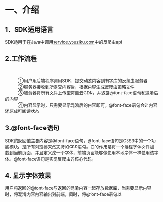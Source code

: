 # 一、介绍

## 1．SDK适用语言<br/>
SDK适用于在Java中调用<a  target="_blank"  href="http://service.youziku.com">service.youziku.com</a>中的反爬虫api<br/>

## 2.工作流程<br/>　　
   ①用户用后端程序调用SDK，提交动态内容到有字库的反爬虫服务器<br/>
   ②服务器接收到所提交内容后，根据内容生成反爬虫策略文件<br/>
   ③服务器将所有文件上传至阿里云CDN，并返回@font-face语句和混淆后的内容<br/>
   ④内容显示时，只需要显示混淆后的内容即可，@font-face语句会让内容还原成可阅读状态<br/>

## 3.@font-face语句<br/>
SDK的返回值主要内容是@font-face语句，@font-face语句是CSS3中的一个功能模块，是所有浏览器天然支持的CSS语句。它的作用是将一个远程字体文件加载到当前页面，并且定义成一个字体，前端页面能够像使用本地字体一样使用该字体。@font-face语句是实现反爬虫的核心代码。<br/>

## 4. 显示字体效果
用户将返回的@font-face与返回的混淆内容一起存放数据库，当需要显示内容时，将混淆内容内容输出到前端，同时，将@font-face语句以<style>标签形式插入到前端代码中，混淆内容通过@font-face的字体即可还原出原始内容。

# 二、环境
1)jar包方式引用<br/><br/>
1.jdk1.6.0_31及以上 <br />
2.依赖：<br />
　　　commons-httpclient-3.0.1<br />
　　　commons-logging-1.0.3<br />
　　　commons-codec-1.2<br />
　　　fastjson-1.2.5<br />
   
3.<a href="https://github.com/youziku/youziku-sdk-java/raw/master/sdk%E4%B8%8B%E8%BD%BD/youziku-service-plus.sdk-1.0.0.zip">sdk下载</a><br />
